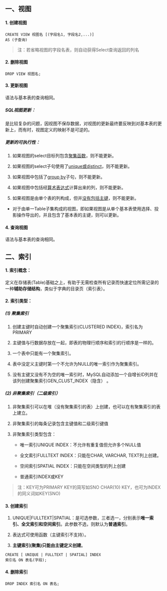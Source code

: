## 一、视图

#### 1. 创建视图

```mysql
CREATE VIEW 视图名 [(字段名1, 字段名2,...)]
AS (子查询)
```

> 注：若省略视图的字段名表，则自动获得Select查询返回的列名



#### 2. 删除视图

```mysql
DROP VIEW 视图名;
```



#### 3. 更新视图

语法与基本表的查询相同。

##### SQL视图更新：

是比较复杂的问题，因视图不保存数据，对视图的更新最终要反映到对基本表的更新上，而有时，视图定义的映射不是可逆的。

##### 更新的可执行性：

1. 如果视图的select目标列包含<u>聚集函数</u>，则不能更新。

2. 如果视图的select子句使用了<u>unique或distinct</u>，则不能更新。

3. 如果视图中包括了<u>group by</u>子句，则不能更新。

4. 如果视图中包括经<u>算术表达式</u>计算出来的列，则不能更新。

5. 如果视图是由单个表的列构成，但并<u>没有包括主键</u>，则不能更新。

- 对于由单一Table子集构成的视图，即如果视图是从单个基本表使用选择、投影操作导出的，并且包含了基本表的主键，则可以更新。



#### 4. 查询视图

语法与基本表的查询相同。



## 二、索引

#### 1. 索引概念：

定义在存储表(Table)基础之上，有助于无需检查所有记录而快速定位所需记录的一种**辅助存储结构**，类似于字典的目录页（索引表）。



#### 2. 索引类型：

##### (1) 聚集索引

1. 创建主键时自动创建一个聚集索引(CLUSTERED INDEX)，索引名为PRIMARY

2. 主键值与行数据存放在一起，即表的物理行顺序和索引的行顺序是一样的。

3. 一个表中只能有一个聚集索引。

4. 表中没定义主键时第一个不允许为NULL的唯一索引作为聚集索引。

5. 没有主键又没有不为空的唯一索引时，MySQL自动添加一个自增长ID列并在该列创建聚集索引GEN_CLUST_INDEX（隐含） 。

##### (2) 非聚集索引（二级索引）

1. 非聚集索引可以在堆（没有聚集索引的表）上创建，也可以在有聚集索引的表上建立。

2. 非聚集索引的每条记录包含主键值和二级索引键值

3. 非聚集索引类型包含：

	- 唯一索引UNIQUE INDEX：不允许有重复值但允许多个NULL值

	- 全文索引FULLTEXT INDEX：只能在CHAR, VARCHAR, TEXT列上创建。

	- 空间索引SPATIAL INDEX：只能在空间类型的列上创建

	- 普通索引INDEX或KEY

> 注：KEY可为PRIMARY KEY的简写如SNO CHAR(10) KEY，也可为INDEX的同义词如KEY(SNO)



#### 3. 创建索引

1. UNIQUE|FULLTEXT|SPATIAL：是可选参数，三者选一，分别表示**唯一索引、全文索引和空间索引**。此参数不选，则默认为**普通索引**。

2. 表达式可使用函数（主键索引不支持）。

3. **主键索引(聚集)只能由主键定义创建**。

```mysql
CREATE [ UNIQUE | FULLTEXT | SPATIAL] INDEX
索引名 ON 表名(字段);
```



#### 4. 删除索引

```mysql
DROP INDEX 索引名 ON 表名;
```

